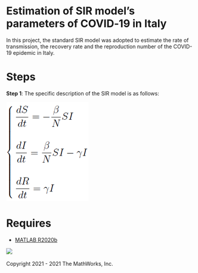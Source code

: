 # Estimation of SIR model’s parameters of COVID‑19 in Italy
In this project, the standard SIR model was adopted to estimate the rate of transmission, the recovery rate and the reproduction number of the COVID-19 epidemic in Italy.

# Steps
**Step 1**:
The specific description of the SIR model is as follows:

![SIR model](/images/sir_model.png)

# Requires
- [MATLAB R2020b](https://www.mathworks.com/products/matlab.html)

[![](https://www.mathworks.com/matlabcentral/images/matlab-file-exchange.svg)](#)


Copyright 2021 - 2021 The MathWorks, Inc.
